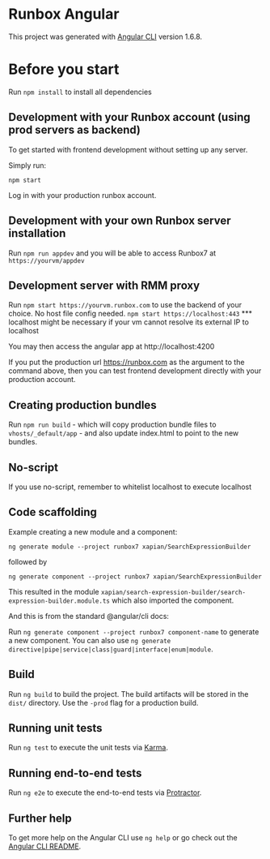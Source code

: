 # Runbox Angular

This project was generated with [Angular CLI](https://github.com/angular/angular-cli) version 1.6.8.

# Before you start

Run `npm install` to install all dependencies

## Development with your Runbox account (using prod servers as backend)

To get started with frontend development without setting up any server.

Simply run:

`npm start`

Log in with your production runbox account.

## Development with your own Runbox server installation

Run `npm run appdev` and you will be able to access Runbox7 at `https://yourvm/appdev`

## Development server with RMM proxy

Run `npm start https://yourvm.runbox.com` to use the backend of your choice. No host file config needed.
    `npm start https://localhost:443` *** localhost might be necessary if your vm cannot resolve its external IP to localhost

You may then access the angular app at http://localhost:4200

If you put the production url https://runbox.com as the argument to the command above, then you can test
frontend development directly with your production account.

## Creating production bundles

Run `npm run build` - which will copy production bundle files to `vhosts/_default/app` - and also update index.html
to point to the new bundles.

## No-script

If you use no-script, remember to whitelist localhost to execute localhost

## Code scaffolding

Example creating a new module and a component:

`ng generate module --project runbox7 xapian/SearchExpressionBuilder`

followed by

`ng generate component --project runbox7 xapian/SearchExpressionBuilder`

This resulted in the module `xapian/search-expression-builder/search-expression-builder.module.ts` which also imported the component.

And this is from the standard @angular/cli docs:

Run `ng generate component --project runbox7 component-name` to generate a new component. You can also use `ng generate directive|pipe|service|class|guard|interface|enum|module`.

## Build

Run `ng build` to build the project. The build artifacts will be stored in the `dist/` directory. Use the `-prod` flag for a production build.

## Running unit tests

Run `ng test` to execute the unit tests via [Karma](https://karma-runner.github.io).

## Running end-to-end tests

Run `ng e2e` to execute the end-to-end tests via [Protractor](http://www.protractortest.org/).

## Further help

To get more help on the Angular CLI use `ng help` or go check out the [Angular CLI README](https://github.com/angular/angular-cli/blob/master/README.md).

